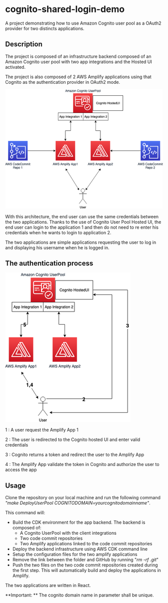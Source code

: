# cognito-shared-login-demo
A project demonstrating how to use Amazon Cognito user pool as a OAuth2 provider for two distincts applications.

## Description

The project is composed of an infrastructure backend composed of an Amazon Cognito user pool with two app integrations and the Hosted UI activated.

The project is also composed of 2 AWS Amplify applications using that Cognito as the authentication provider in OAuth2 mode. 

![Image of Architecture](archi/archi1.png)

With this architecture, the end user can use the same credentials between the two applications. Thanks to the use of Cognito User Pool Hosted UI, the end user can login to the application 1 and then do not need to re enter his credentials when he wants to login to application 2.

The two applications are simple applications requesting the user to log in and displaying his username when he is logged in.

## The authentication process

![Image of Architecture](archi/archi2.png)

1 : A user request the Amplify App 1

2 : The user is redirected to the Cognito hosted UI and enter valid credentials

3 : Cognito returns a token and redirect the user to the Amplify App

4 : The Amplify App validate the token in Cognito and authorize the user to access the app

## Usage

Clone the repository on your local machine and run the following command *"make DeployUserPool COGNITODOMAIN=yourcognitodomainname"*.

This command will:

- Build the CDK environment for the app backend. The backend is composed of:
    - A Cognito UserPool with the client integrations
    - Two code commit repositories
    - Two Amplify applications linked to the code commit repositories
- Deploy the backend infrastructure using AWS CDK command line
- Setup the configuration files for the two amplify applications
- Remove the link between the folder and GitHub by running "*rm -rf .git*"
- Push the two files on the two code commit repositories created during the first step. This will automatically build and deploy the applications in Amplify.

The two applications are written in React.

**Important: ** The cognito domain name in parameter shall be unique.
